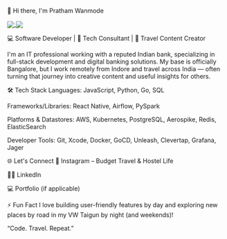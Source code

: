 👋 Hi there, I'm Pratham Wanmode


<a href="https://github.com/pratham3012">
  <img align="center" src="https://github-readme-stats.vercel.app/api?username=pratham3012&show_icons=true&theme=dracula&include_all_commits=true&count_private=true"/>
</a>

<a href="https://github.com/pratham3012">
 <img align="center" src="https://github-readme-stats.vercel.app/api/top-langs/?username=pratham3012&layout=compact&theme=dracula"/>
</a>

💻 Software Developer | 🚀 Tech Consultant | 🧭 Travel Content Creator

I'm an IT professional working with a reputed Indian bank, specializing in full-stack development and digital banking solutions. My base is officially Bangalore, but I work remotely from Indore and travel across India — often turning that journey into creative content and useful insights for others.

🛠️ Tech Stack
Languages: JavaScript, Python, Go, SQL

Frameworks/Libraries: React Native, Airflow, PySpark

Platforms & Datastores: AWS, Kubernetes, PostgreSQL, Aerospike, Redis, ElasticSearch

Developer Tools: Git, Xcode, Docker, GoCD, Unleash, Clevertap, Grafana, Jager

🌐 Let's Connect
📸 Instagram – Budget Travel & Hostel Life

🧑‍💼 LinkedIn

💻 Portfolio (if applicable)

⚡ Fun Fact
I love building user-friendly features by day and exploring new places by road in my VW Taigun by night (and weekends)!

“Code. Travel. Repeat.”
